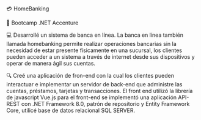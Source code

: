 💳 HomeBanking

📖 Bootcamp .NET Accenture

💻 Desarrollé un sistema de banca en línea. La banca en línea también llamada homebanking permite realizar operaciones bancarias sin la necesidad de estar presente físicamente en una sucursal, los clientes pueden acceder a un sistema a través de internet desde sus dispositivos y operar de manera ágil sus cuentas.

🔍 Creé una aplicación de fron-end con la cual los clientes pueden interactuar e implementar un servidor de back-end que administre las cuentas, préstamos, tarjetas y transacciones. El front end utilizó la librería de javascript Vue.js para el front-end se implementó una aplicación API-REST con .NET Framework 8.0, patrón de repositorio y Entity Framework Core, utilicé base de datos relacional SQL SERVER.
